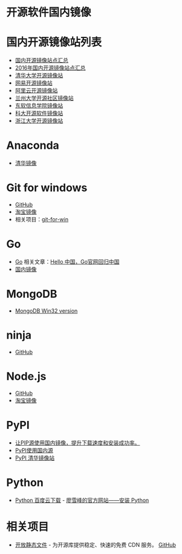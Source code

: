 # 开源软件国内镜像

国内开源镜像站列表
=====
* [国内开源镜像站点汇总](https://www.douban.com/group/topic/54764326/)
* [2016年国内开源镜像站点汇总](https://www.cnblogs.com/jtlgb/p/5702713.html)
* [清华大学开源镜像站](https://mirrors4.tuna.tsinghua.edu.cn/)
* [网易开源镜像站](http://mirrors.163.com/)
* [阿里云开源镜像站](http://mirrors.aliyun.com/)
* [兰州大学开源社区镜像站](http://mirrors.ustc.edu.cn/)
* [东软信息学院镜像站](http://mirrors.neusoft.edu.cn/)
* [科大开源软件镜像站](http://mirrors.ustc.edu.cn/)
* [浙江大学开源镜像站](http://mirrors.zju.edu.cn/)

Anaconda
=====
* [清华镜像](https://mirrors4.tuna.tsinghua.edu.cn/anaconda/archive/)

Git for windows
=====
* [GitHub](https://github.com/git-for-windows/git/releases)
* [淘宝镜像](https://npm.taobao.org/mirrors/git-for-windows/)
* 相关项目：[git-for-win](https://github.com/waylau/git-for-win)

Go
=====
* [Go](https://golang.google.cn/) 相关文章：[Hello 中国，Go官网回归中国](https://zhuanlan.zhihu.com/p/33239903)
* [国内镜像](https://github.com/Unknwon/go-study-index#%E7%BD%91%E5%9D%80%E5%AF%BC%E8%88%AA)

MongoDB
=====
* [MongoDB Win32 version](https://www.mongodb.org/dl/win32/)

ninja
=====
* [GitHub](https://github.com/ninja-build/ninja/releases)

Node.js
=====
* [GitHub](https://github.com/nodejs/node)
* [淘宝镜像](https://npm.taobao.org/mirrors/node/)

PyPI
=====
* [让PIP源使用国内镜像，提升下载速度和安装成功率。](http://www.cnblogs.com/microman/p/6107879.html)
* [PyPI使用国内源](https://www.cnblogs.com/sunnydou/p/5801760.html)
* [PyPI 清华镜像站](https://mirrors.tuna.tsinghua.edu.cn/help/pypi/)

Python
=====
* [Python 百度云下载](https://pan.baidu.com/s/1kU5OCOB#list/path=%2Fpub%2Fpython) - [廖雪峰的官方网站——安装 Python](https://www.liaoxuefeng.com/wiki/0014316089557264a6b348958f449949df42a6d3a2e542c000/0014316090478912dab2a3a9e8f4ed49d28854b292f85bb000)

相关项目
=====
* [开放静态文件](https://www.staticfile.org/) - 为开源库提供稳定、快速的免费 CDN 服务。 [GitHub](https://github.com/staticfile/static)
